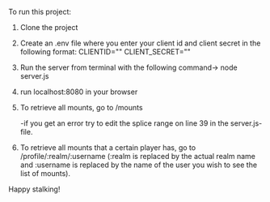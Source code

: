 To run this project:

1. Clone the project
2. Create an .env file where you enter your client id and client secret in the following format: 
  CLIENTID="<client id goes here>"
  CLIENT_SECRET="<client secret goes here>"
      
3. Run the server from terminal with the following command-> node server.js

4. run localhost:8080 in your browser

5. To retrieve all mounts, go to /mounts

    -if you get an error try to edit the splice range on line 39 in the server.js-file. 

6. To retrieve all mounts that a certain player has, go to /profile/:realm/:username
(:realm is replaced by the actual realm name and :username is replaced by the name of the user you wish to see the list of mounts).

Happy stalking!
